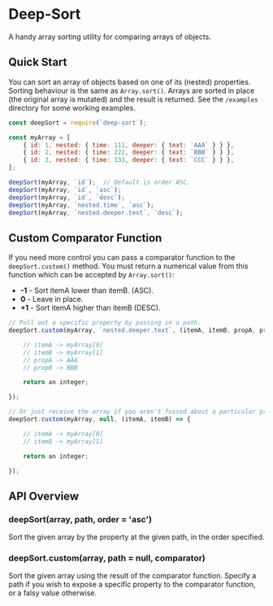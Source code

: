 # Deep-Sort
A handy array sorting utility for comparing arrays of objects.

## Quick Start
You can sort an array of objects based on one of its (nested) properties. Sorting behaviour is the same as `Array.sort()`. Arrays are sorted in place (the original array is mutated) and the result is returned. See the `/examples` directory for some working examples.

```javascript
const deepSort = require(`deep-sort`);

const myArray = [
	{ id: 1, nested: { time: 111, deeper: { text: `AAA` } } },
	{ id: 2, nested: { time: 222, deeper: { text: `BBB` } } },
	{ id: 3, nested: { time: 333, deeper: { text: `CCC` } } },
];

deepSort(myArray, `id`);  // Default is order ASC.
deepSort(myArray, `id`, `asc`);
deepSort(myArray, `id`, `desc`);
deepSort(myArray, `nested.time`, `asc`);
deepSort(myArray, `nested.deeper.text`, `desc`);
```

## Custom Comparator Function
If you need more control you can pass a comparator function to the `deepSort.custom()` method. You must return a numerical value from this function which can be accepted by `Array.sort()`:
* **-1** - Sort itemA lower than itemB. (ASC).
* **0** - Leave in place.
* **+1** - Sort itemA higher than itemB (DESC).

```javascript
// Pull out a specific property by passing in a path.
deepSort.custom(myArray, `nested.deeper.text`, (itemA, itemB, propA, propB) => {

	// itemA -> myArray[0]
	// itemB -> myArray[1]
	// propA -> AAA
	// propB -> BBB

	return an integer;

});

// Or just receive the array if you aren't fussed about a particular property.
deepSort.custom(myArray, null, (itemA, itemB) => {

	// itemA -> myArray[0]
	// itemB -> myArray[1]

	return an integer;

});
```

## API Overview

### deepSort(array, path, order = 'asc')
Sort the given array by the property at the given path, in the order specified.

### deepSort.custom(array, path = null, comparator)
Sort the given array using the result of the comparator function. Specify a path if you wish to expose a specific property to the comparator function, or a falsy value otherwise.
